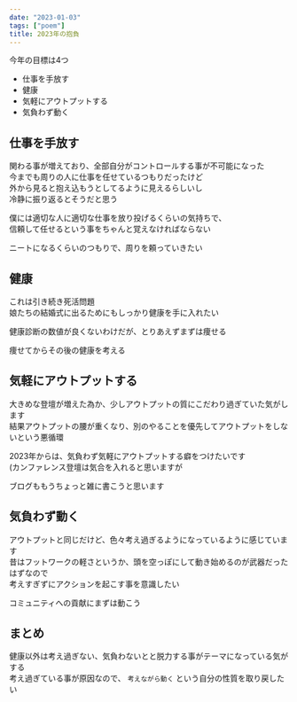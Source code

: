 ```yaml
---
date: "2023-01-03"
tags: ["poem"]
title: 2023年の抱負
---
```


今年の目標は4つ

- 仕事を手放す
- 健康
- 気軽にアウトプットする
- 気負わず動く

## 仕事を手放す

関わる事が増えており、全部自分がコントロールする事が不可能になった  
今までも周りの人に仕事を任せているつもりだったけど  
外から見ると抱え込もうとしてるように見えるらしいし  
冷静に振り返るとそうだと思う

僕には適切な人に適切な仕事を放り投げるくらいの気持ちで、  
信頼して任せるという事をちゃんと覚えなければならない

ニートになるくらいのつもりで、周りを頼っていきたい

## 健康

これは引き続き死活問題  
娘たちの結婚式に出るためにもしっかり健康を手に入れたい

健康診断の数値が良くないわけだが、とりあえずまずは痩せる

痩せてからその後の健康を考える

## 気軽にアウトプットする

大きめな登壇が増えた為か、少しアウトプットの質にこだわり過ぎていた気がします  
結果アウトプットの腰が重くなり、別のやることを優先してアウトプットをしないという悪循環

2023年からは、気負わず気軽にアウトプットする癖をつけたいです  
(カンファレンス登壇は気合を入れると思いますが

ブログももうちょっと雑に書こうと思います

## 気負わず動く

アウトプットと同じだけど、色々考え過ぎるようになっているように感じています  
昔はフットワークの軽さというか、頭を空っぽにして動き始めるのが武器だったはずなので  
考えすぎずにアクションを起こす事を意識したい

コミュニティへの貢献にまずは動こう

## まとめ

健康以外は考え過ぎない、気負わないとと脱力する事がテーマになっている気がする  
考え過ぎている事が原因なので、 `考えながら動く` という自分の性質を取り戻したい
